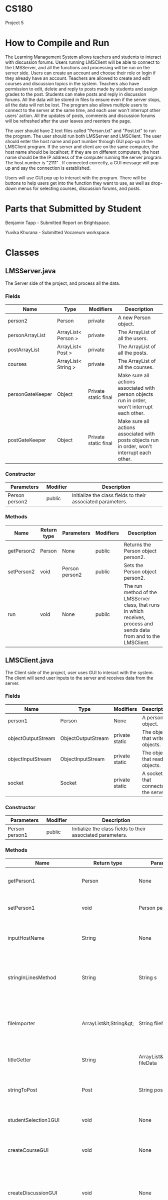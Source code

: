 # CS180
Project 5

# How to Compile and Run

The Learning Management System allows teachers and students to interact with discussion forums. Users running LMSClient will be able to connect to the LMSServer, and all the functions and processing will be run on the server side. Users can create an account and choose their role or login if they already have an account. Teachers are allowed to create and edit courses and discussion topics in the system. Teachers also have permission to edit, delete and reply to posts made by students and assign grades to the post. Students can make posts and reply in discussion forums. All the data will be stored in files to ensure even if the server stops, all the data will not be lost. The program also allows multiple users to connect to the server at the same time, and each user won't interrupt other users' action. All the updates of posts, comments and discussion forums will be refreshed after the user leaves and reenters the page.

The user should have 2 text files called &quot;Person.txt&quot;  and &quot;Post.txt&quot;  to run the program. The user should run both LMSServer and LMSClient. The user should enter the host name and port number through GUI pop-up in the LMSClient program. If the server and client are on the same computer, the host name should be localhost; if they are on different computers, the host name should be the IP address of the computer running the server program. The host number is &quot;2111&quot; . If connected correctly, a GUI message will pop up and say the connection is established.

Users will use GUI pop up to interact with the program. There will be buttons to help users get into the function they want to use, as well as drop-down menus for selecting courses, discussion forums, and posts.

# Parts that Submitted by Student

Benjamin Tapp - Submitted Report on Brightspace.

Yuvika Khurana - Submitted Vocareum workspace.

# Classes

## LMSServer.java

The Server side of the project, and process all the data.

### Fields

| Name             | Type                | Modifiers            | Description                                                                                    |
|------------------|---------------------|----------------------|------------------------------------------------------------------------------------------------|
| person2          | Person              | private              | A new Person object.                                                                           || lms             | LearningManagementSystem | private   | A new LearningManagementSystem object. |
| personArrayList  | ArrayList< Person > | private              | The ArrayList of all the users.                                                                |
| postArrayList    | ArrayList< Post >   | private              | The ArrayList of all the posts.                                                                |
| courses          | ArrayList< String > | private              | The ArrayList of all the courses.                                                              |
| personGateKeeper | Object              | Private static final | Make sure all actions associated with person objects run in order, won't interrupt each other. |
| postGateKeeper   | Object              | Private static final | Make sure all actions associated with posts objects run in order, won't interrupt each other.  |

### Constructor

| Parameters     | Modifier | Description                                                 |
|----------------|----------|-------------------------------------------------------------|
| Person person2 | public   | Initialize the class fields to their associated parameters. |

### Methods

| Name       | Return type | Parameters     | Modifiers | Description                                                                                                           |
|------------|-------------|----------------|-----------|-----------------------------------------------------------------------------------------------------------------------|
| getPerson2 | Person      | None           | public    | Returns the Person object person2.                                                                                    |
| setPerson2 | void        | Person person2 | public    | Sets the Person object person2.                                                                                       |
| run        | void        | None           | public    | The run method of the LMSServer class, that runs in which receives, process and sends data from and to the LMSClient. |

## LMSClient.java

The Client side of the project, user uses GUI to interact with the system. The client will send user inputs to the server and receives data from the server. 

### Fields

| Name               | Type               | Modifiers      | Description                           |
|--------------------|--------------------|----------------|---------------------------------------|
| person1            | Person             | None           | A person object.                      |
| objectOutputStream | ObjectOutputStream | private static | The object that writes objects.       |
| objectInputStream  | ObjectInputStream  | private static | The object that reads objects.        |
| socket             | Socket             | private static | A socket that connects to the server. |

### Constructor

| Parameters     | Modifier | Description                                                 |
|----------------|----------|-------------------------------------------------------------|
| Person person1 | public   | Initialize the class fields to their associated parameters. |

### Methods

| Name                     | Return type               | Parameters                                    | Modifiers | Description                                                                                            |
|--------------------------|---------------------------|-----------------------------------------------|-----------|--------------------------------------------------------------------------------------------------------|
| getPerson1               | Person                    | None                                          | public    | Returns the Person object person1.                                                                     |
| setPerson1               | void                      | Person person1                                | public    | Sets the Person object person1.                                                                        |
| inputHostName            | String                    | None                                          | public    | A GUI pop up to allot user enter the host name.                                                        |
| stringInLinesMethod      | String                    | String s                                      | public    | A method to break any string longer than 160 characters to smaller p                                   |
| fileImporter             | ArrayList\&lt;String\&gt; | String fileName                               | public    | Allow users to import files for discussion topics, posts and replies.                                  |
| titleGetter              | String                    | ArrayList\&lt;String\&gt; fileData            | public    | Gets the title of the discussion forums.                                                               |
| stringToPost             | Post                      | String postString                             | public    | Convert a Post object to a string, for display in GUI.                                                 |
| studentSelection1GUI     | void                      | None                                          | public    | A GUI pop up for most of student&#39;s functions.                                                      |
| createCourseGUI          | void                      | None                                          | public    | A GUI pop up for teachers to create a course.                                                          |
| createDiscussionGUI      | void                      | None                                          | public    | A GUI pop up for teachers to create a discussion forum under a course.                                 |
| noDiscussionGUI          | void                      | None                                          | public    | A warning GUI pop up to tell the user there aren&#39;t any discussion forum under the selected course. |
| gradeStudentGUI          | void                      | None                                          | public    | A GUI pop up for teachers to grade students&#39; posts.                                                |
| deleteDiscussionGUI      | void                      | boolean noDiscussionForum, String courseName1 | public    | A GUI that allows teachers to delete a discussion forum.                                               |
| editDiscussionGUI        | void                      | boolean noDiscussionForum, String courseName1 | public    | A GUI that allows teachers to edit a discussion forum.                                                 |
| commentOnStudentPostsGUI | void                      | None                                          | public    | A GUI that allows other users to comment on a student&#39;s post.                                      |
| editStudentPostGUI       | void                      | None                                          | public    | A GUI pop up that allows teachers to edit students&#39; posts.                                         |
| teacherOption2           | void                      | None                                          | public    | Most of teachers&#39; GUI pop up menus.                                                                |
| teacherMenu1             | void                      | None                                          | public    | The initial menu of teacher.                                                                           |
| invalidInputMessage      | void                      | None                                          | public    | A GUI pop up for all invalid inputs.                                                                   |

## Post.java

A class that constructs a &quot;Post&quot; object, which will be the post made by the student, under each discussion topic.

### Fields

| Name            | Type               | Modifiers | Description                                        |
|-----------------|--------------------|-----------|----------------------------------------------------|
| courseName      | String             | private   | The course name of the discussion is under.        |
| discussionTopic | DiscussionTopic    | private   | The discussion topic the student is posting under. |
| post            | String             | private   | The content of the post.                           |
| reply           | ArrayList< Reply > | private   | An ArrayList of the replies to the post.           |
| student         | Student            | private   | The student who made the post.                     |
| timeStamp       | String             | private   | The time the student made the post.                |
| grade           | double             | private   | The grade that the teacher assigns to the post.    |

### Constructor

| Parameters                                                                                                 | Modifier | Description                                                 |
|------------------------------------------------------------------------------------------------------------|----------|-------------------------------------------------------------|
| String courseName, DiscussionTopic discussionTopic, String post, ArrayList< Reply > reply, Student student | public   | Initialize the class fields to their associated parameters. |

Initialize the grade to -1, to indicate the post has not been graded.
Document the time stamp of the time and calling the toString() method to make the class field timeStamp to be the string of current time stamp. |

### Methods

| Name               | Return type        | Parameters                      | Modifiers | Description                                                                      |
|--------------------|--------------------|---------------------------------|-----------|----------------------------------------------------------------------------------|
| getGrade           | double             | None                            | public    | Returns the grade.                                                               |
| setGrade           | void               | double grade                    | public    | Sets the grade.                                                                  |
| getCourseName      | String             | None                            | public    | Returns the course name.                                                         |
| setCourseName      | void               | String courseName               | public    | Sets the course name.                                                            |
| getDiscussionTopic | DiscussionTopic    | None                            | public    | Returns the discussion topic.                                                    |
| setDiscussionTopic | void               | DiscussionTopic discussionTopic | public    | Sets the discussion topic.                                                       |
| getPost            | String             | None                            | public    | Returns the post content.                                                        |
| setPost            | void               | String post                     | public    | Sets the post content.                                                           |
| getReply           | ArrayList< Reply > | None                            | public    | Returns the ArrayList of the reply.                                              |
| setReply           | void               | ArrayList< Reply > reply        | public    | Sets the ArrayList of the reply.                                                 |
| getStudent         | Student            | None                            | public    | Returns the student who made the post.                                           |
| setStudent         | void               | Student student                 | Public    | Sets the student who made the post.                                              |
| getTimeStamp       | String             | None                            | public    | Returns the time the post being made.                                            |
| setTimeStamp       | void               | String timeStamp                | public    | Sets the time the post is being made.                                            |
| toString           | String             | None                            | public    | Formats the post to a String, which can be sent between server and client class. |


## DiscussionTopic.java

A class that constructs a &quot;DiscussionTopic&quot; object.

### Fields

| Name      | Type   | Modifiers | Description                                       |
|-----------|--------|-----------|---------------------------------------------------|
| topic     | String | private   | The content of the topic.                         |
| timeStamp | String | private   | Record the time the discusstion topic being made. |

### Constructor

| Parameters                                                                                                                                      | Modifier | Description                                                |
|-------------------------------------------------------------------------------------------------------------------------------------------------|----------|------------------------------------------------------------|
| String topic                                                                                                                                    | public   | Initialize the class field to their associated parameters. |
| Document the time stamp of the time and calling the toString() method to make the class field timeStamp to be the string of current time stamp. |          |                                                            |

### Methods

| Name         | Return type | Parameters       | Modifiers | Description                                          |
|--------------|-------------|------------------|-----------|------------------------------------------------------|
| getTopic     | String      | None             | public    | Returns the content of the topic.                    |
| setTopic     | void        | String topic     | public    | Sets the content of the topic.                       |
| getTimeStamp | String      | None             | public    | Returns the time the discussion topic is being made. |
| setTimeStamp | void        | String timeStamp | public    | Sets the time the discussion topic is being made.    |

## Reply.java

A class that constructs a &quot;Reply&quot; object.

### Fields

| Name      | Type   | Modifiers | Description                                       |
|-----------|--------|-----------|---------------------------------------------------|
| response  | String | private   | Record the content of the response.               |
| person    | Person | private   | Record the person who made the reply.             |
| timeStamp | String | private   | Record the time the discusstion topic being made. |

### Constructor

| Parameters                     | Modifier | Description                                                |
|--------------------------------|----------|------------------------------------------------------------|
| String response, Person person | public   | Initialize the class field to their associated parameters. |

Document the time stamp of the time and calling the toString() method to make the class field timeStamp to be the string of current time stamp.
|

### Methods

| Name         | Return type | Parameters       | Modifiers | Description                                          |
|--------------|-------------|------------------|-----------|------------------------------------------------------|
| getResponse  | String      | None             | public    | Returns the content of the reply.                    |
| setResponse  | void        | String response  | public    | Sets the content of the reply.                       |
| getPerson    | Person      | None             | public    | Returns the person how made the reply.               |
| setPerson    | void        | Person person    | public    | Sets the person how made the reply.                  |
| getTimeStamp | String      | None             | public    | Returns the time the discussion topic is being made. |
| setTimeStamp | void        | String timeStamp | public    | Sets the time the discussion topic is being made.    |

## Person.java

A class that constructs &quot;Person&quot; object.

### Fields

| Name     | Type   | Modifiers | Description               |
|----------|--------|-----------|---------------------------|
| name     | String | private   | The name of the user.     |
| username | String | private   | The username of the user. |
| password | String | private   | The password of the user. |

### Constructor

| Parameters                                    | Modifier | Description                                                |
|-----------------------------------------------|----------|------------------------------------------------------------|
| String name, String username, String password | public   | Initialize the class field to their associated parameters. |

### Methods

| Name        | Return type | Parameters      | Modifiers | Description                       |
|-------------|-------------|-----------------|-----------|-----------------------------------|
| getName     | String      | String name     | public    | Returns the name of the user.     |
| setName     | void        | None            | public    | Sets the name of the user.        |
| getUsername | String      | String username | public    | Returns the username of the user. |
| setUsername | void        | None            | public    | Sets the username of the user.    |
| getPassword | String      | String password | public    | Returns the password of the user. |
| setPassword | void        | None            | public    | Sets the password of the user.    |

## Teacher.java

### The &quot;Teacher&quot; class is a child class of &quot;Person&quot; class. Fields

### Fields

| Name     | Type   | Modifiers | Description               |
|----------|--------|-----------|---------------------------|
| name     | String | private   | The name of the user.     |
| username | String | private   | The username of the user. |
| password | String | private   | The password of the user. |

### Constructor

| Parameters                                    | Modifier | Description                                                |
|-----------------------------------------------|----------|------------------------------------------------------------|
| String name, String username, String password | public   | Initialize the class field to their associated parameters. |

## Student.java

The &quot;Student&quot; class is a child class of &quot;Person&quot; class.

### Fields

| Name     | Type   | Modifiers | Description               |
|----------|--------|-----------|---------------------------|
| name     | String | private   | The name of the user.     |
| username | String | private   | The username of the user. |
| password | String | private   | The password of the user. |

### Constructor

| Parameters                                    | Modifier | Description                                                |
|-----------------------------------------------|----------|------------------------------------------------------------|
| String name, String username, String password | public   | Initialize the class field to their associated parameters. |

